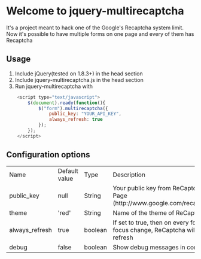 Welcome to jquery-multirecaptcha
================================

It's a project meant to hack one of the Google's Recaptcha system limit. Now it's possible to have multiple forms on one page and every of them has Recaptcha

Usage
-----

1. Include jQuery(tested on 1.8.3+) in the head section
2. Include jquery-multirecaptcha.js in the head section
3. Run jquery-multirecaptcha with

```javascript
    <script type="text/javascript">
        $(document).ready(function(){
            $("form").multirecaptcha({
                public_key: "YOUR_API_KEY",
                always_refresh: true
            });
        });
    </script>
```

Configuration options
--------------------

<table>
<tr>
<td>Name</td><td>Default value</td><td>Type</td><td>Description</td>
</tr>
<tr>
<td>public_key</td><td>null</td><td>String</td><td>Your public key from ReCaptcha Page (http://www.google.com/recaptcha)</td>
</tr>
<tr>
<td>theme</td><td>'red'</td><td>String</td><td>Name of the theme of ReCaptcha</td>
</tr>
<tr>
<td>always_refresh</td><td>true</td><td>boolean</td><td>If set to true, then on every form- focus change, ReCaptcha will refresh</td>
</tr>
<tr>
<td>debug</td><td>false</td><td>boolean</td><td>Show debug messages in console</td>
</tr>
</table>

